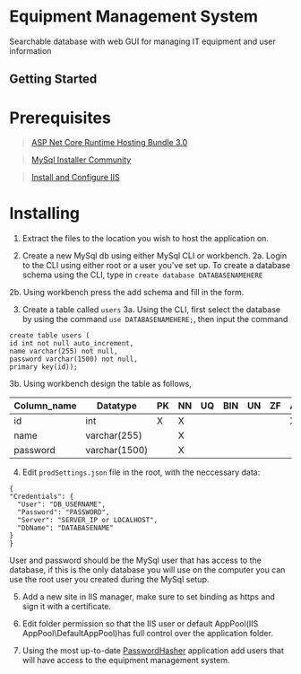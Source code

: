 # Equipment Management System

Searchable database with web GUI for managing IT equipment and user information

## Getting Started

# Prerequisites

> [ASP Net Core Runtime Hosting Bundle 3.0](https://dotnet.microsoft.com/download/dotnet-core/3.0)

> [MySql Installer Community](https://dev.mysql.com/downloads/installer/)

> [Install and Configure IIS](https://docs.microsoft.com/en-us/aspnet/core/host-and-deploy/iis/?view=aspnetcore-3.0#iis-configuration)

# Installing

1. Extract the files to the location you wish to host the application on.

2. Create a new MySql db using either MySql CLI or workbench.
    2a. Login to the CLI using either root or a user you've set up. To create a database schema using the CLI, type in `create database DATABASENAMEHERE`
  
  2b. Using workbench press the add schema and fill in the form.
  
3. Create a table called `users`
    3a. Using the CLI, first select the database by using the command `use DATABASENAMEHERE;`, then input the command
  ```
  create table users (
  id int not null auto_increment,
  name varchar(255) not null,
  password varchar(1500) not null,
  primary key(id));
  ```
  
  3b. Using workbench design the table as follows, 
  
  Column_name | Datatype       | PK | NN | UQ | BIN | UN | ZF | AI
  ----------- | -------------- | -- | -- | -- | --- | -- | -- | --
  id          | int            | X  | X  |    |     |    |    | X 
  name        | varchar(255)   |    | X  |    |     |    |    |    
  password    | varchar(1500)  |    | X  |    |     |    |    |

4. Edit `prodSettings.json` file in the root, with the neccessary data:
  ```
  {
  "Credentials": {
    "User": "DB_USERNAME",
    "Password": "PASSWORD",
    "Server": "SERVER_IP or LOCALHOST",
    "DbName": "DATABASENAME"
  }
}
  ```
User and password should be the MySql user that has access to the database, if this is the only database you will use on the computer you can 
use the root user you created during the MySql setup.

 5. Add a new site in IIS manager, make sure to set binding as https and sign it with a certificate.
 
 6. Edit folder permission so that the IIS user or default AppPool(IIS AppPool\DefaultAppPool)has full control over the application folder.
 
 7. Using the most up-to-date [PasswordHasher](https://github.com/UtbOvertorneaPM/PasswordHasher/releases) application add users that will have access
 to the equipment management system.


